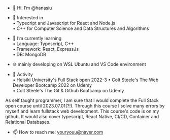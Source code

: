 - 👋 Hi, I’m @hanasiu  

- 🌷 Interested in  
 • Typecript and Javascript for React and Node.js  
 • C++ for Computer Science and Data Structures and Algorithms  

- 🌱 I’m currently learning  
 • Language: Typescript, C++  
 • Framework: React, ExpressJs  
 • DB: MongoDB  
 
- 🌐 mainly developing on WSL Ubuntu and VS Code environment
              
- 💞️ Activity  
 • Helsiki University's Full Stack open 2022-3
 • Colt Steele's The Web Developer Bootcamp 2022 on Udemy  
 • Colt Steele's The Git & Github Bootcamp on Udemy  

As self taught programmer, I am sure that I would complete the Full Stack open course until 2023.07.01(?!).
Through this course I solve many errors by myself and learn fullstack web development.
This course's code is on my github. It would also cover typescript, React Native, CI/CD, Container and Relational Databases.

- 📫 How to reach me: youryouu@naver.com
